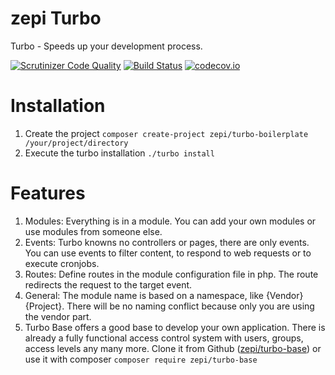 # zepi Turbo
Turbo - Speeds up your development process.

[![Scrutinizer Code Quality](https://scrutinizer-ci.com/g/zepi/turbo/badges/quality-score.png?b=master)](https://scrutinizer-ci.com/g/zepi/turbo/?branch=master)
[![Build Status](https://travis-ci.org/zepi/turbo.svg?branch=master)](https://travis-ci.org/zepi/turbo)
[![codecov.io](https://codecov.io/github/zepi/turbo/coverage.svg?branch=master)](https://codecov.io/github/zepi/turbo?branch=master)

# Installation
1. Create the project `composer create-project zepi/turbo-boilerplate /your/project/directory`
2. Execute the turbo installation `./turbo install`

# Features
1. Modules: Everything is in a module. You can add your own modules or use modules from someone else.
2. Events: Turbo knowns no controllers or pages, there are only events. You can use events to filter content, to respond to web requests or to execute cronjobs.
3. Routes: Define routes in the module configuration file in php. The route redirects the request to the target event.
4. General: The module name is based on a namespace, like {Vendor}\{Project}. There will be no naming conflict because only you are using the vendor part.
5. Turbo Base offers a good base to develop your own application. There is already a fully functional access control system with users, groups, access levels any many more. Clone it from Github ([zepi/turbo-base](https://github.com/zepi/turbo-base)) or use it with composer `composer require zepi/turbo-base`
